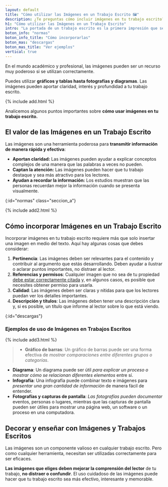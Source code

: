 ```yaml
---
layout: default
title: "Cómo utilizar las Imágenes en un Trabajo Escrito 🖼️"
description: ¿Te preguntas cómo incluir imágenes en tu trabajo escrito? 💡 Obtén consejos sobre cómo usar imágenes efectivamente para mejorar tu trabajo. 📝🎨 ¡Haz clic!
h1: "Cómo utilizar las Imágenes en un Trabajo Escrito"
intro: "La portada de un trabajo escrito es la primera impresión que se tiene del mismo. Es por eso que es importante que esta tenga un diseño y formato adecuados."
boton_info: "normas"
boton_info_title: "Cómo incorporarlas"
boton_mas: "descargas"
boton_mas_title: "Ver ejemplos"
vertical: true
---
```

En el mundo académico y profesional, las imágenes pueden ser un recurso muy poderoso si se utilizan correctamente.

Puedes utilizar **gráficos y tablas hasta fotografías y diagramas**. Las imágenes pueden aportar claridad, interés y profundidad a tu trabajo escrito.

{% include add.html %}

Analicemos algunos puntos importantes sobre **cómo usar imágenes en tu trabajo escrito.**

## El valor de las Imágenes en un Trabajo Escrito

Las imágenes son una herramienta poderosa para **transmitir información de manera rápida y efectiva**:

* **Aportan claridad:** Las imágenes pueden ayudar a explicar conceptos complejos de una manera que las palabras a veces no pueden.
* **Captan la atención:** Las imágenes pueden hacer que tu trabajo destaque y sea más atractivo para los lectores.
* **Ayudan a recordar la información:** Los estudios muestran que las personas recuerdan mejor la información cuando se presenta visualmente.
<!-- Anclaje para que la barra fijada no cubra el siguiente subtítulo -->
{:id="normas" class="seccion_a"}

{% include add2.html %}

## Cómo incorporar Imágenes en un Trabajo Escrito

Incorporar imágenes en tu trabajo escrito requiere más que solo insertar una imagen en medio del texto. Aquí hay algunas cosas que debes considerar:

1. **Pertinencia**: Las imágenes deben ser relevantes para el contenido y contribuir al argumento que estás desarrollando. Deben ayudar a ilustrar o aclarar puntos importantes, no distraer al lector.
2. **Referencias y permisos**: Cualquier imagen que no sea de tu propiedad [debe estar correctamente citada]({{'cita-trabajo-escrito'|relative_url}} "Citas trabajo escrito") y, en algunos casos, es posible que necesites obtener permiso para usarla.
3. **Calidad**: Las imágenes deben ser claras y nítidas para que los lectores puedan ver los detalles importantes.
4. **Descripción y títulos**: Las imágenes deben tener una descripción clara y, si es posible, un título que informe al lector sobre lo que está viendo.
<!-- Anclaje para que la barra fijada no cubra el siguiente subtítulo -->
{:id="descargas"}

### Ejemplos de uso de Imágenes en Trabajos Escritos

{% include add3.html %}

>* **Gráfico de barras**: Un gráfico de barras puede ser una forma efectiva de *mostrar comparaciones entre diferentes grupos o categorías*.
* **Diagrama**: Un diagrama puede ser útil *para explicar un proceso o mostrar cómo se relacionan diferentes elementos* entre sí.
* **Infografía**: Una infografía puede combinar texto e imágenes para *presentar una gran cantidad de información* de manera fácil de entender.
* **Fotografías y capturas de pantalla**: *Las fotografías pueden documentar* eventos, personas o lugares, mientras que las capturas de pantalla pueden ser útiles para mostrar una página web, un software o un proceso en una computadora.

## Decorar y enseñar con Imágenes y Trabajos Escritos

Las imágenes son un componente valioso en cualquier trabajo escrito. Pero como cualquier herramienta, necesitan ser utilizadas correctamente para ser eficaces.

**Las imágenes que eliges deben mejorar la comprensión del lector** de tu trabajo, **no distraer o confundir**. El uso cuidadoso de las imágenes puede hacer que tu trabajo escrito sea más efectivo, interesante y memorable.
